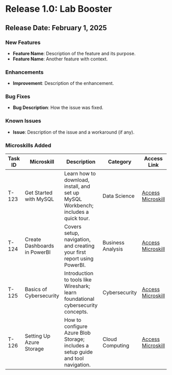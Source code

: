 # Release 1.0: Lab Booster
## Release Date: February 1, 2025

### New Features
- **Feature Name**: Description of the feature and its purpose.
- **Feature Name**: Another feature with context.

### Enhancements
- **Improvement**: Description of the enhancement.

### Bug Fixes
- **Bug Description**: How the issue was fixed.

### Known Issues
- **Issue**: Description of the issue and a workaround (if any).

### Microskills Added
| **Task ID** | **Microskill**              | **Description**                                                                 | **Category**         | **Access Link**                            | **Contributor**            |
|-------------|-----------------------------|---------------------------------------------------------------------------------|----------------------|---------------------------------------------|----------------------------|
| T-123       | Get Started with MySQL      | Learn how to download, install, and set up MySQL Workbench; includes a quick tour. | Data Science         | [Access Microskill](https://platform.tutor10x.com/tutorial/1) | @github-username           |
| T-124       | Create Dashboards in PowerBI| Covers setup, navigation, and creating your first report using PowerBI.         | Business Analysis    | [Access Microskill](https://platform.tutor10x.com/tutorial/2) | @github-username           |
| T-125       | Basics of Cybersecurity     | Introduction to tools like Wireshark; learn foundational cybersecurity concepts. | Cybersecurity        | [Access Microskill](https://platform.tutor10x.com/tutorial/3) | @github-username           |
| T-126       | Setting Up Azure Storage    | How to configure Azure Blob Storage; includes a setup guide and tool navigation. | Cloud Computing      | [Access Microskill](https://platform.tutor10x.com/tutorial/4) | @github-username           |
